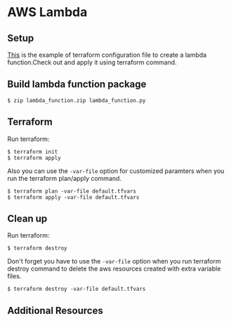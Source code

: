 # AWS Lambda
## Setup
[This](https://github.com/Young-ook/terraform-aws-lambda/blob/main/examples/lambda/main.tf) is the example of terraform configuration file to create a lambda function.Check out and apply it using terraform command.

## Build lambda function package
```
$ zip lambda_function.zip lambda_function.py
```

## Terraform
Run terraform:
```
$ terraform init
$ terraform apply
```
Also you can use the `-var-file` option for customized paramters when you run the terraform plan/apply command.
```
$ terraform plan -var-file default.tfvars
$ terraform apply -var-file default.tfvars
```

## Clean up
Run terraform:
```
$ terraform destroy
```
Don't forget you have to use the `-var-file` option when you run terraform destroy command to delete the aws resources created with extra variable files.
```
$ terraform destroy -var-file default.tfvars
```

## Additional Resources
